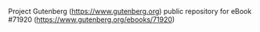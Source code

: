 Project Gutenberg (https://www.gutenberg.org) public repository
for eBook #71920 (https://www.gutenberg.org/ebooks/71920)
